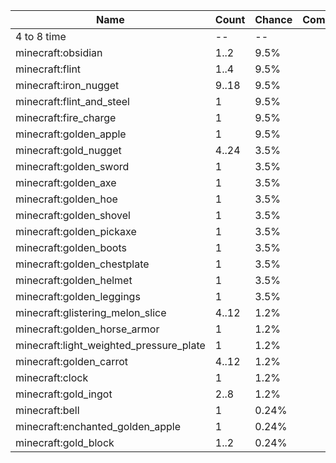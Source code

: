 | Name                                    | Count | Chance | Comment |
| --------------------------------------- | ----- | ------ | ------- |
| 4 to 8 time                             |    -- |     -- |         |
| minecraft:obsidian                      |  1..2 |   9.5% |         |
| minecraft:flint                         |  1..4 |   9.5% |         |
| minecraft:iron_nugget                   | 9..18 |   9.5% |         |
| minecraft:flint_and_steel               |     1 |   9.5% |         |
| minecraft:fire_charge                   |     1 |   9.5% |         |
| minecraft:golden_apple                  |     1 |   9.5% |         |
| minecraft:gold_nugget                   | 4..24 |   3.5% |         |
| minecraft:golden_sword                  |     1 |   3.5% |         |
| minecraft:golden_axe                    |     1 |   3.5% |         |
| minecraft:golden_hoe                    |     1 |   3.5% |         |
| minecraft:golden_shovel                 |     1 |   3.5% |         |
| minecraft:golden_pickaxe                |     1 |   3.5% |         |
| minecraft:golden_boots                  |     1 |   3.5% |         |
| minecraft:golden_chestplate             |     1 |   3.5% |         |
| minecraft:golden_helmet                 |     1 |   3.5% |         |
| minecraft:golden_leggings               |     1 |   3.5% |         |
| minecraft:glistering_melon_slice        | 4..12 |   1.2% |         |
| minecraft:golden_horse_armor            |     1 |   1.2% |         |
| minecraft:light_weighted_pressure_plate |     1 |   1.2% |         |
| minecraft:golden_carrot                 | 4..12 |   1.2% |         |
| minecraft:clock                         |     1 |   1.2% |         |
| minecraft:gold_ingot                    |  2..8 |   1.2% |         |
| minecraft:bell                          |     1 |  0.24% |         |
| minecraft:enchanted_golden_apple        |     1 |  0.24% |         |
| minecraft:gold_block                    |  1..2 |  0.24% |         |